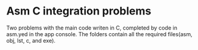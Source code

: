# Asm C integration problems

Two problems with the main code writen in C, completed by code in asm.yed in the app console.
The folders contain all the required files(asm, obj, lst, c, and exe).